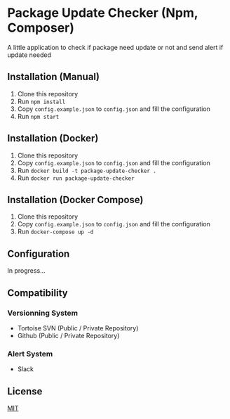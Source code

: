 # Package Update Checker (Npm, Composer)
A little application to check if package need update or not and send alert if update needed

## Installation (Manual)
1. Clone this repository
2. Run `npm install`
3. Copy `config.example.json` to `config.json` and fill the configuration
4. Run `npm start`

## Installation (Docker)
1. Clone this repository
2. Copy `config.example.json` to `config.json` and fill the configuration
3. Run `docker build -t package-update-checker .`
4. Run `docker run package-update-checker`

## Installation (Docker Compose)
1. Clone this repository
2. Copy `config.example.json` to `config.json` and fill the configuration
3. Run `docker-compose up -d`

## Configuration
In progress...

## Compatibility

### Versionning System
- Tortoise SVN (Public / Private Repository)
- Github (Public / Private Repository)

### Alert System
- Slack

## License
[MIT](LICENSE)